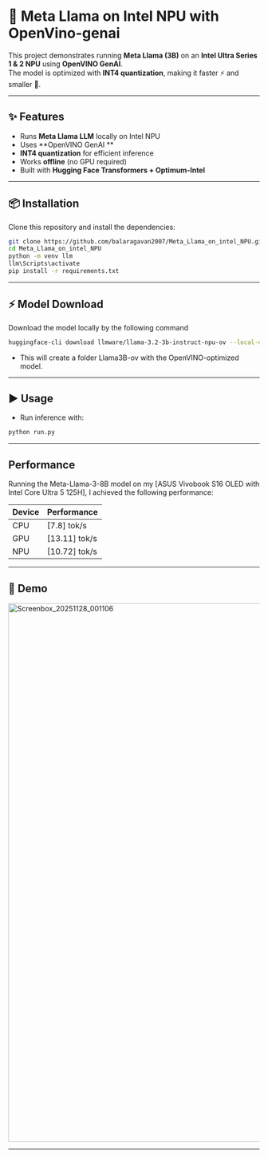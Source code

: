 # 🦙 Meta Llama on Intel NPU with Open﻿Vino-genai

This project demonstrates running **Meta Llama (3B)** on an **Intel Ultra Series 1 & 2 NPU** using **OpenVINO GenAI**.  
The model is optimized with **INT4 quantization**, making it faster ⚡ and smaller 🚀.

---

## ✨ Features
- Runs **Meta Llama LLM** locally on Intel NPU
- Uses **OpenVINO GenAI **
- **INT4 quantization** for efficient inference
- Works **offline** (no GPU required)
- Built with **Hugging Face Transformers + Optimum-Intel**

---

## 📦 Installation

Clone this repository and install the dependencies:

```bash
git clone https://github.com/balaragavan2007/Meta_Llama_on_intel_NPU.git
cd Meta_Llama_on_intel_NPU
python -m venv llm
llm\Scripts\activate
pip install -r requirements.txt
```

---

## ⚡ Model Download

Download the model locally by the following command

```bash
huggingface-cli download llmware/llama-3.2-3b-instruct-npu-ov --local-dir Llama3B-ov
```
- This will create a folder Llama3B-ov with the OpenVINO-optimized model.

---

## ▶️ Usage

- Run inference with:

```bash
python run.py
```

---

## Performance

Running the Meta-Llama-3-8B model on my [ASUS Vivobook S16 OLED with Intel Core Ultra 5 125H], I achieved the following performance:

| Device | Performance      |
|--------|------------------|
| CPU    | [7.8] tok/s |
| GPU    | [13.11] tok/s |
| NPU    | [10.72] tok/s |


---

## 📸 Demo
<img width="1920" height="1080" alt="Screenbox_20251128_001106" src="https://github.com/user-attachments/assets/85bb9513-c760-44f0-990f-420bc9d0d40a" />

---
